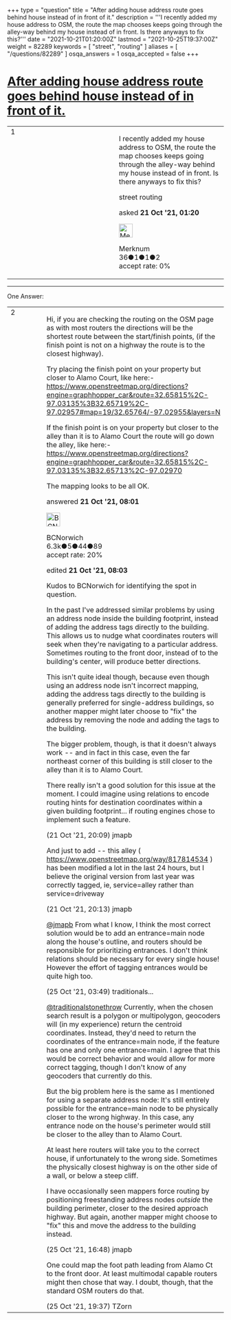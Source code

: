 +++
type = "question"
title = "After adding house address route goes behind house instead of in front of it."
description = '''I recently added my house address to OSM, the route the map chooses keeps going through the alley-way behind my house instead of in front. Is there anyways to fix this?'''
date = "2021-10-21T01:20:00Z"
lastmod = "2021-10-25T19:37:00Z"
weight = 82289
keywords = [ "street", "routing" ]
aliases = [ "/questions/82289" ]
osqa_answers = 1
osqa_accepted = false
+++

<div class="headNormal">

# [After adding house address route goes behind house instead of in front of it.](/questions/82289/after-adding-house-address-route-goes-behind-house-instead-of-in-front-of-it)

</div>

<div id="main-body">

<div id="askform">

<table id="question-table" style="width:100%;">
<colgroup>
<col style="width: 50%" />
<col style="width: 50%" />
</colgroup>
<tbody>
<tr>
<td style="width: 30px; vertical-align: top"><div class="vote-buttons">
<span id="post-82289-upvote" class="ajax-command post-vote up" rel="nofollow" title="I like this post (click again to cancel)"> </span>
<div id="post-82289-score" class="post-score" title="current number of votes">
1
</div>
<span id="post-82289-downvote" class="ajax-command post-vote down" rel="nofollow" title="I dont like this post (click again to cancel)"> </span> <span id="favorite-mark" class="ajax-command favorite-mark" rel="nofollow" title="mark/unmark this question as favorite (click again to cancel)"> </span>
<div id="favorite-count" class="favorite-count">
&#10;</div>
</div></td>
<td><div id="item-right">
<div class="question-body">
<p>I recently added my house address to OSM, the route the map chooses keeps going through the alley-way behind my house instead of in front. Is there anyways to fix this?</p>
</div>
<div id="question-tags" class="tags-container tags">
<span class="post-tag tag-link-street" rel="tag" title="see questions tagged &#39;street&#39;">street</span> <span class="post-tag tag-link-routing" rel="tag" title="see questions tagged &#39;routing&#39;">routing</span>
</div>
<div id="question-controls" class="post-controls">
&#10;</div>
<div class="post-update-info-container">
<div class="post-update-info post-update-info-user">
<p>asked <strong>21 Oct '21, 01:20</strong></p>
<img src="https://secure.gravatar.com/avatar/b5c8b1c0187a19c7b6a5d419f62a0d0d?s=32&amp;d=identicon&amp;r=g" class="gravatar" width="32" height="32" alt="Merknum&#39;s gravatar image" />
<p><span>Merknum</span><br />
<span class="score" title="36 reputation points">36</span><span title="1 badges"><span class="badge1">●</span><span class="badgecount">1</span></span><span title="1 badges"><span class="silver">●</span><span class="badgecount">1</span></span><span title="2 badges"><span class="bronze">●</span><span class="badgecount">2</span></span><br />
<span class="accept_rate" title="Rate of the user&#39;s accepted answers">accept rate:</span> <span title="Merknum has no accepted answers">0%</span></p>
</div>
</div>
<div id="comments-container-82289" class="comments-container">
&#10;</div>
<div id="comment-tools-82289" class="comment-tools">
&#10;</div>
<div class="clear">
&#10;</div>
<div id="comment-82289-form-container" class="comment-form-container">
&#10;</div>
<div class="clear">
&#10;</div>
</div></td>
</tr>
</tbody>
</table>

------------------------------------------------------------------------

<div class="tabBar">

<span id="sort-top"></span>

<div class="headQuestions">

One Answer:

</div>

</div>

<span id="82292"></span>

<div id="answer-container-82292" class="answer">

<table style="width:100%;">
<colgroup>
<col style="width: 50%" />
<col style="width: 50%" />
</colgroup>
<tbody>
<tr>
<td style="width: 30px; vertical-align: top"><div class="vote-buttons">
<span id="post-82292-upvote" class="ajax-command post-vote up" rel="nofollow" title="I like this post (click again to cancel)"> </span>
<div id="post-82292-score" class="post-score" title="current number of votes">
2
</div>
<span id="post-82292-downvote" class="ajax-command post-vote down" rel="nofollow" title="I dont like this post (click again to cancel)"> </span>
</div></td>
<td><div class="item-right">
<div class="answer-body">
<p>Hi, if you are checking the routing on the OSM page as with most routers the directions will be the shortest route between the start/finish points, (if the finish point is not on a highway the route is to the closest highway).</p>
<p>Try placing the finish point on your property but closer to Alamo Court, like here:- <a href="https://www.openstreetmap.org/directions?engine=graphhopper_car&amp;route=32.65815%2C-97.03135%3B32.65719%2C-97.02957#map=19/32.65764/-97.02955&amp;layers=N">https://www.openstreetmap.org/directions?engine=graphhopper_car&amp;route=32.65815%2C-97.03135%3B32.65719%2C-97.02957#map=19/32.65764/-97.02955&amp;layers=N</a></p>
<p>If the finish point is on your property but closer to the alley than it is to Alamo Court the route will go down the alley, like here:- <a href="https://www.openstreetmap.org/directions?engine=graphhopper_car&amp;route=32.65815%2C-97.03135%3B32.65713%2C-97.02970">https://www.openstreetmap.org/directions?engine=graphhopper_car&amp;route=32.65815%2C-97.03135%3B32.65713%2C-97.02970</a></p>
<p>The mapping looks to be all OK.</p>
</div>
<div class="answer-controls post-controls">
&#10;</div>
<div class="post-update-info-container">
<div class="post-update-info post-update-info-user">
<p>answered <strong>21 Oct '21, 08:01</strong></p>
<img src="https://secure.gravatar.com/avatar/e3283a6b5f83e16214ec39a1478f64f0?s=32&amp;d=identicon&amp;r=g" class="gravatar" width="32" height="32" alt="BCNorwich&#39;s gravatar image" />
<p><span>BCNorwich</span><br />
<span class="score" title="6299 reputation points"><span>6.3k</span></span><span title="5 badges"><span class="badge1">●</span><span class="badgecount">5</span></span><span title="44 badges"><span class="silver">●</span><span class="badgecount">44</span></span><span title="89 badges"><span class="bronze">●</span><span class="badgecount">89</span></span><br />
<span class="accept_rate" title="Rate of the user&#39;s accepted answers">accept rate:</span> <span title="BCNorwich has 44 accepted answers">20%</span></p>
</div>
<div class="post-update-info post-update-info-edited">
<p><span> edited <strong>21 Oct '21, 08:03</strong> </span></p>
</div>
</div>
<div id="comments-container-82292" class="comments-container">
<span id="82297"></span>
<div id="comment-82297" class="comment">
<div id="post-82297-score" class="comment-score">
&#10;</div>
<div class="comment-text">
<p>Kudos to BCNorwich for identifying the spot in question.</p>
<p>In the past I've addressed similar problems by using an address node inside the building footprint, instead of adding the address tags directly to the building. This allows us to nudge what coordinates routers will seek when they're navigating to a particular address. Sometimes routing to the front door, instead of to the building's center, will produce better directions.</p>
<p>This isn't quite ideal though, because even though using an address node isn't incorrect mapping, adding the address tags directly to the building is generally preferred for single-address buildings, so another mapper might later choose to "fix" the address by removing the node and adding the tags to the building.</p>
<p>The bigger problem, though, is that it doesn't always work -- and in fact in this case, even the far northeast corner of this building is still closer to the alley than it is to Alamo Court.</p>
<p>There really isn't a good solution for this issue at the moment. I could imagine using relations to encode routing hints for destination coordinates within a given building footprint... if routing engines chose to implement such a feature.</p>
</div>
<div id="comment-82297-info" class="comment-info">
<span class="comment-age">(21 Oct '21, 20:09)</span> <span class="comment-user userinfo">jmapb</span>
</div>
</div>
<span id="82298"></span>
<div id="comment-82298" class="comment">
<div id="post-82298-score" class="comment-score">
&#10;</div>
<div class="comment-text">
<p>And just to add -- this alley ( <a href="https://www.openstreetmap.org/way/817814534">https://www.openstreetmap.org/way/817814534</a> ) has been modified a lot in the last 24 hours, but I believe the original version from last year was correctly tagged, ie, service=alley rather than service=driveway</p>
</div>
<div id="comment-82298-info" class="comment-info">
<span class="comment-age">(21 Oct '21, 20:13)</span> <span class="comment-user userinfo">jmapb</span>
</div>
</div>
<span id="82348"></span>
<div id="comment-82348" class="comment">
<div id="post-82348-score" class="comment-score">
&#10;</div>
<div class="comment-text">
<p><a href="https://help.openstreetmap.org/users/14350/jmapb">@jmapb</a> From what I know, I think the most correct solution would be to add an entrance=main node along the house's outline, and routers should be responsible for prioritizing entrances. I don't think relations should be necessary for every single house! However the effort of tagging entrances would be quite high too.</p>
</div>
<div id="comment-82348-info" class="comment-info">
<span class="comment-age">(25 Oct '21, 03:49)</span> <span class="comment-user userinfo">traditionals...</span>
</div>
</div>
<span id="82362"></span>
<div id="comment-82362" class="comment">
<div id="post-82362-score" class="comment-score">
&#10;</div>
<div class="comment-text">
<p><a href="https://help.openstreetmap.org/users/19438/traditionalstonethrow">@traditionalstonethrow</a> Currently, when the chosen search result is a polygon or multipolygon, geocoders will (in my experience) return the centroid coordinates. Instead, they'd need to return the coordinates of the entrance=main node, if the feature has one and only one entrance=main. I agree that this would be correct behavior and would allow for more correct tagging, though I don't know of any geocoders that currently do this.</p>
<p>But the big problem here is the same as I mentioned for using a separate address node: It's still entirely possible for the entrance=main node to be physically closer to the wrong highway. In this case, any entrance node on the house's perimeter would still be closer to the alley than to Alamo Court.</p>
<p>At least here routers will take you to the correct house, if unfortunately to the wrong side. Sometimes the physically closest highway is on the other side of a wall, or below a steep cliff.</p>
<p>I have occasionally seen mappers force routing by positioning freestanding address nodes <em>outside</em> the building perimeter, closer to the desired approach highway. But again, another mapper might choose to "fix" this and move the address to the building instead.</p>
</div>
<div id="comment-82362-info" class="comment-info">
<span class="comment-age">(25 Oct '21, 16:48)</span> <span class="comment-user userinfo">jmapb</span>
</div>
</div>
<span id="82363"></span>
<div id="comment-82363" class="comment">
<div id="post-82363-score" class="comment-score">
&#10;</div>
<div class="comment-text">
<p>One could map the foot path leading from Alamo Ct to the front door. At least multimodal capable routers might then chose that way. I doubt, though, that the standard OSM routers do that.</p>
</div>
<div id="comment-82363-info" class="comment-info">
<span class="comment-age">(25 Oct '21, 19:37)</span> <span class="comment-user userinfo">TZorn</span>
</div>
</div>
</div>
<div id="comment-tools-82292" class="comment-tools">
&#10;</div>
<div class="clear">
&#10;</div>
<div id="comment-82292-form-container" class="comment-form-container">
&#10;</div>
<div class="clear">
&#10;</div>
</div></td>
</tr>
</tbody>
</table>

</div>

<div class="paginator-container-left">

</div>

</div>

</div>

